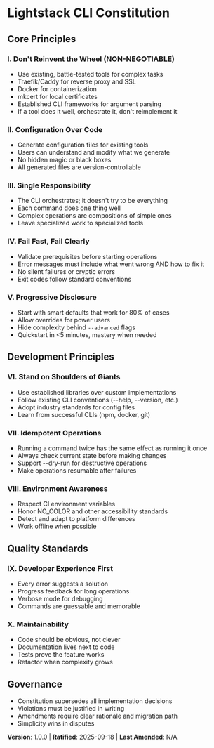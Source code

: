 # Lightstack CLI Constitution

## Core Principles

### I. Don't Reinvent the Wheel (NON-NEGOTIABLE)
- Use existing, battle-tested tools for complex tasks
- Traefik/Caddy for reverse proxy and SSL
- Docker for containerization
- mkcert for local certificates
- Established CLI frameworks for argument parsing
- If a tool does it well, orchestrate it, don't reimplement it

### II. Configuration Over Code
- Generate configuration files for existing tools
- Users can understand and modify what we generate
- No hidden magic or black boxes
- All generated files are version-controllable

### III. Single Responsibility
- The CLI orchestrates; it doesn't try to be everything
- Each command does one thing well
- Complex operations are compositions of simple ones
- Leave specialized work to specialized tools

### IV. Fail Fast, Fail Clearly
- Validate prerequisites before starting operations
- Error messages must include what went wrong AND how to fix it
- No silent failures or cryptic errors
- Exit codes follow standard conventions

### V. Progressive Disclosure
- Start with smart defaults that work for 80% of cases
- Allow overrides for power users
- Hide complexity behind `--advanced` flags
- Quickstart in <5 minutes, mastery when needed

## Development Principles

### VI. Stand on Shoulders of Giants
- Use established libraries over custom implementations
- Follow existing CLI conventions (--help, --version, etc.)
- Adopt industry standards for config files
- Learn from successful CLIs (npm, docker, git)

### VII. Idempotent Operations
- Running a command twice has the same effect as running it once
- Always check current state before making changes
- Support --dry-run for destructive operations
- Make operations resumable after failures

### VIII. Environment Awareness
- Respect CI environment variables
- Honor NO_COLOR and other accessibility standards
- Detect and adapt to platform differences
- Work offline when possible

## Quality Standards

### IX. Developer Experience First
- Every error suggests a solution
- Progress feedback for long operations
- Verbose mode for debugging
- Commands are guessable and memorable

### X. Maintainability
- Code should be obvious, not clever
- Documentation lives next to code
- Tests prove the feature works
- Refactor when complexity grows

## Governance

- Constitution supersedes all implementation decisions
- Violations must be justified in writing
- Amendments require clear rationale and migration path
- Simplicity wins in disputes

**Version**: 1.0.0 | **Ratified**: 2025-09-18 | **Last Amended**: N/A